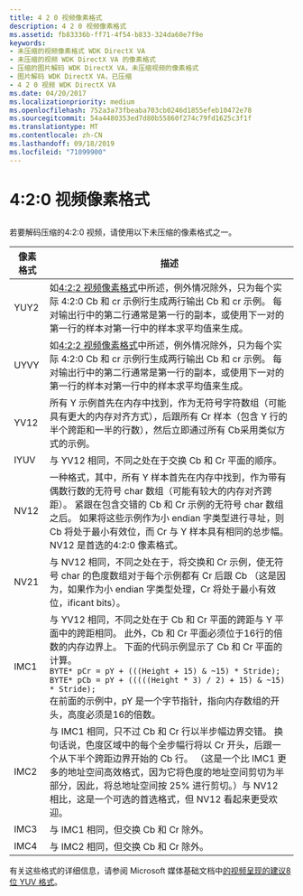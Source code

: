 ```yaml
---
title: 4 2 0 视频像素格式
description: 4 2 0 视频像素格式
ms.assetid: fb83336b-ff71-4f54-b833-324da60e7f9e
keywords:
- 未压缩的视频像素格式 WDK DirectX VA
- 未压缩的视频 WDK DirectX VA 的像素格式
- 压缩的图片解码 WDK DirectX VA，未压缩视频的像素格式
- 图片解码 WDK DirectX VA，已压缩
- 4 2 0 视频 WDK DirectX VA
ms.date: 04/20/2017
ms.localizationpriority: medium
ms.openlocfilehash: 752a3a73fbeaba703cb0246d1855efeb10472e78
ms.sourcegitcommit: 54a4480353ed7d80b55860f274c79fd1625c3f1f
ms.translationtype: MT
ms.contentlocale: zh-CN
ms.lasthandoff: 09/18/2019
ms.locfileid: "71099900"
---
```

# <a name="420-video-pixel-formats"></a>4:2:0 视频像素格式

## <span id="ddk_4_2_0_video_pixel_formats_gg"></span><span id="DDK_4_2_0_VIDEO_PIXEL_FORMATS_GG"></span>

若要解码压缩的4:2:0 视频，请使用以下未压缩的像素格式之一。

| 像素格式 | 描述 |
| ------------ | ----------- |
| YUY2 | 如[4:2:2 视频像素格式](4-2-2-video-pixel-formats.md)中所述，例外情况除外，只为每个实际 4:2:0 Cb 和 cr 示例行生成两行输出 Cb 和 cr 示例。 每对输出行中的第二行通常是第一行的副本，或使用下一对的第一行的样本对第一行中的样本求平均值来生成。 |
| UYVY | 如[4:2:2 视频像素格式](4-2-2-video-pixel-formats.md)中所述，例外情况除外，只为每个实际 4:2:0 Cb 和 cr 示例行生成两行输出 Cb 和 cr 示例。 每对输出行中的第二行通常是第一行的副本，或使用下一对的第一行的样本对第一行中的样本求平均值来生成。 |
| YV12 | 所有 Y 示例首先在内存中找到，作为无符号字符数组（可能具有更大的内存对齐方式），后跟所有 Cr 样本（包含 Y 行的半个跨距和一半的行数），然后立即通过所有 Cb采用类似方式的示例。 |
| IYUV | 与 YV12 相同，不同之处在于交换 Cb 和 Cr 平面的顺序。 |
| NV12 | 一种格式，其中，所有 Y 样本首先在内存中找到，作为带有偶数行数的无符号 char 数组（可能有较大的内存对齐跨距）。 紧跟在包含交错的 Cb 和 Cr 示例的无符号 char 数组之后。 如果将这些示例作为小 endian 字类型进行寻址，则 Cb 将处于最小有效位，而 Cr 与 Y 样本具有相同的总步幅。 NV12 是首选的4:2:0 像素格式。 |
| NV21 | 与 NV12 相同，不同之处在于，将交换和 Cr 示例，使无符号 char 的色度数组对于每个示例都有 Cr 后跟 Cb （这是因为，如果作为小 endian 字类型处理，Cr 将处于最小有效位，ificant bits）。 |
| IMC1 | 与 YV12 相同，不同之处在于 Cb 和 Cr 平面的跨距与 Y 平面中的跨距相同。 此外，Cb 和 Cr 平面必须位于16行的倍数的内存边界上。 下面的代码示例显示了 Cb 和 Cr 平面的计算。<br/>`BYTE* pCr = pY + (((Height + 15) & ~15) * Stride);`<br/>`BYTE* pCb = pY + (((((Height * 3) / 2) + 15) & ~15) * Stride);`<br/>在前面的示例中，pY 是一个字节指针，指向内存数组的开头，高度必须是16的倍数。 |
| IMC2 | 与 IMC1 相同，只不过 Cb 和 Cr 行以半步幅边界交错。 换句话说，色度区域中的每个全步幅行将以 Cr 开头，后跟一个从下半个跨距边界开始的 Cb 行。 （这是一个比 IMC1 更多的地址空间高效格式，因为它将色度的地址空间剪切为半部分，因此，将总地址空间按 25% 进行剪切。）与 NV12 相比，这是一个可选的首选格式，但 NV12 看起来更受欢迎。 |
| IMC3 | 与 IMC1 相同，但交换 Cb 和 Cr 除外。 |
| IMC4 | 与 IMC2 相同，但交换 Cb 和 Cr 除外。 |

有关这些格式的详细信息，请参阅 Microsoft 媒体基础文档中[的视频呈现的建议8位 YUV 格式](https://docs.microsoft.com/windows/desktop/medfound/recommended-8-bit-yuv-formats-for-video-rendering)。
